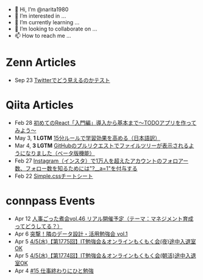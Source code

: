 - 👋 Hi, I’m @narita1980
- 👀 I’m interested in ...
- 🌱 I’m currently learning ...
- 💞️ I’m looking to collaborate on ...
- 📫 How to reach me ...

# Zenn Articles

<!-- profile updater begin: zenn -->
- Sep 23 [Twitterでどう見えるのかテスト](https://zenn.dev/narita1980/articles/cbb21f8d7f785752d6ac)
<!-- profile updater end: zenn -->

# Qiita Articles

<!-- profile updater begin: qiita -->
- Feb 28 [初めてのReact「入門編」導入から基本まで〜TODOアプリを作ってみよう〜](https://qiita.com/narita1980/items/49df43425ba2400bd0c2)
- May 3, **1 LGTM** [15分ルールで学習効果を高める（日本語訳）](https://qiita.com/narita1980/items/d0ad5246344fc6e4380f)
- Mar 4, **3 LGTM** [GitHubのプルリクエストでファイルツリーが表示されるようになりました（ベータ版機能）](https://qiita.com/narita1980/items/bee2c5232342a51e0415)
- Feb 27 [Instagram（インスタ）で1万人を超えたアカウントのフォロアー数、フォロー数を知るためには"?__a=1"を付与する](https://qiita.com/narita1980/items/630b7014fa893461b991)
- Feb 22 [Simple.cssチートシート](https://qiita.com/narita1980/items/fd2ccf0e91944aab9fd5)
<!-- profile updater end: qiita -->

# connpass Events

<!-- profile updater begin: connpass -->
- Apr 12 [人事ごった煮会vol.46 リアル開催予定（テーマ：マネジメント育成ってどうしてる？）](https://jinji-gottani.connpass.com/event/277161/)
- Apr 6 [突撃！隣のデータ設計・活用勉強会 vol.1](https://stafes.connpass.com/event/273805/)
- Apr 5 [4/5(水)【第1775回】IT勉強会＆オンラインもくもく会(夜)途中入退室OK](https://no-genre-mokumoku.connpass.com/event/279347/)
- Apr 5 [4/5(水)【第1774回】IT勉強会＆オンラインもくもく会(朝活)途中入退室OK](https://no-genre-mokumoku.connpass.com/event/279346/)
- Apr 4 [#15 仕事終わりにひと勉強](https://study-after-work.connpass.com/event/274038/)
<!-- profile updater end: connpass -->

<!---
narita1980/narita1980 is a ✨ special ✨ repository because its `README.md` (this file) appears on your GitHub profile.
You can click the Preview link to take a look at your changes.
--->
